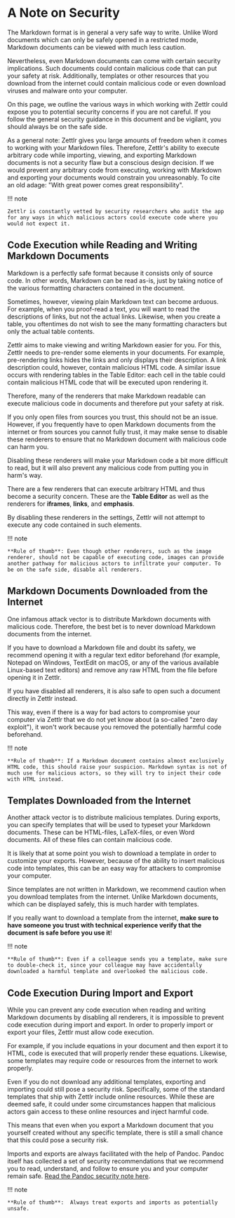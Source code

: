 # A Note on Security

The Markdown format is in general a very safe way to write. Unlike Word documents which can only be safely opened in a restricted mode, Markdown documents can be viewed with much less caution.

Nevertheless, even Markdown documents can come with certain security implications. Such documents could contain malicious code that can put your safety at risk. Additionally, templates or other resources that you download from the internet could contain malicious code or even download viruses and malware onto your computer.

On this page, we outline the various ways in which working with Zettlr could expose you to potential security concerns if you are not careful. If you follow the general security guidance in this document and be vigilant, you should always be on the safe side.

As a general note: Zettlr gives you large amounts of freedom when it comes to working with your Markdown files. Therefore, Zettlr's ability to execute arbitrary code while importing, viewing, and exporting Markdown documents is not a security flaw but a conscious design decision. If we would prevent any arbitrary code from executing, working with Markdown and exporting your documents would constrain you unreasonably. To cite an old adage: "With great power comes great responsibility".

!!! note

    Zettlr is constantly vetted by security researchers who audit the app for any ways in which malicious actors could execute code where you would not expect it.

## Code Execution while Reading and Writing Markdown Documents

Markdown is a perfectly safe format because it consists only of source code. In other words, Markdown can be read as-is, just by taking notice of the various formatting characters contained in the document.

Sometimes, however, viewing plain Markdown text can become arduous. For example, when you proof-read a text, you will want to read the descriptions of links, but not the actual links. Likewise, when you create a table, you oftentimes do not wish to see the many formatting characters but only the actual table contents.

Zettlr aims to make viewing and writing Markdown easier for you. For this, Zettlr needs to pre-render some elements in your documents. For example, pre-rendering links hides the links and only displays their description. A link description could, however, contain malicious HTML code. A similar issue occurs with rendering tables in the Table Editor: each cell in the table could contain malicious HTML code that will be executed upon rendering it.

Therefore, many of the renderers that make Markdown readable can execute malicious code in documents and therefore put your safety at risk.

If you only open files from sources you trust, this should not be an issue. However, if you frequently have to open Markdown documents from the internet or from sources you cannot fully trust, it may make sense to disable these renderers to ensure that no Markdown document with malicious code can harm you.

Disabling these renderers will make your Markdown code a bit more difficult to read, but it will also prevent any malicious code from putting you in harm's way.

There are a few renderers that can execute arbitrary HTML and thus become a security concern. These are the **Table Editor** as well as the renderers for **iframes**, **links**, and **emphasis**.

By disabling these renderers in the settings, Zettlr will not attempt to execute any code contained in such elements.

!!! note

    **Rule of thumb**: Even though other renderers, such as the image renderer, should not be capable of executing code, images can provide another pathway for malicious actors to infiltrate your computer. To be on the safe side, disable all renderers.

## Markdown Documents Downloaded from the Internet

One infamous attack vector is to distribute Markdown documents with malicious code. Therefore, the best bet is to never download Markdown documents from the internet.

If you have to download a Markdown file and doubt its safety, we recommend opening it with a regular text editor beforehand (for example, Notepad on Windows, TextEdit on macOS, or any of the various available Linux-based text editors) and remove any raw HTML from the file before opening it in Zettlr.

If you have disabled all renderers, it is also safe to open such a document directly in Zettlr instead.

This way, even if there is a way for bad actors to compromise your computer via Zettlr that we do not yet know about (a so-called "zero day exploit"), it won't work because you removed the potentially harmful code beforehand.

!!! note

    **Rule of thumb**: If a Markdown document contains almost exclusively HTML code, this should raise your suspicion. Markdown syntax is not of much use for malicious actors, so they will try to inject their code with HTML instead.

## Templates Downloaded from the Internet

Another attack vector is to distribute malicious templates. During exports, you can specify templates that will be used to typeset your Markdown documents. These can be HTML-files, LaTeX-files, or even Word documents. All of these files can contain malicious code.

It is likely that at some point you wish to download a template in order to customize your exports. However, because of the ability to insert malicious code into templates, this can be an easy way for attackers to compromise your computer.

Since templates are not written in Markdown, we recommend caution when you download templates from the internet. Unlike Markdown documents, which can be displayed safely, this is much harder with templates.

If you really want to download a template from the internet, **make sure to have someone you trust with technical experience verify that the document is safe before you use it**!

!!! note

    **Rule of thumb**: Even if a colleague sends you a template, make sure to double-check it, since your colleague may have accidentally downloaded a harmful template and overlooked the malicious code.

## Code Execution During Import and Export

While you can prevent any code execution when reading and writing Markdown documents by disabling all renderers, it is impossible to prevent code execution during import and export. In order to properly import or export your files, Zettlr must allow code execution.

For example, if you include equations in your document and then export it to HTML, code is executed that will properly render these equations. Likewise, some templates may require code or resources from the internet to work properly.

Even if you do not download any additional templates, exporting and importing could still pose a security risk. Specifically, some of the standard templates that ship with Zettlr include online resources. While these are deemed safe, it could under some circumstances happen that malicious actors gain access to these online resources and inject harmful code.

This means that even when you export a Markdown document that you yourself created without any specific template, there is still a small chance that this could pose a security risk.

Imports and exports are always facilitated with the help of Pandoc. Pandoc itself has collected a set of security recommendations that we recommend you to read, understand, and follow to ensure you and your computer remain safe. [Read the Pandoc security note here](https://pandoc.org/MANUAL#a-note-on-security).

!!! note

    **Rule of thumb**:  Always treat exports and imports as potentially unsafe.
